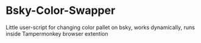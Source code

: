 # Bsky-Color-Swapper
 
Little user-script for changing color pallet on bsky, works dynamically, runs inside Tampermonkey browser extention